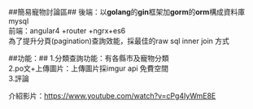 ##簡易寵物討論區##
後端：以**golang**的**gin**框架加**gorm**的**orm**構成資料庫mysql  
前端：angular4  +router  +ngrx+es6  
為了提升分頁(pagination)查詢效能，採最佳的raw  sql    inner  join  方式  

##功能：##
1.分類查詢功能：有各縣市及寵物分類    
2.po文+上傳圖片：上傳圖片採imgur  api  免費空間  
3.評論  

介紹影片：[https://www.youtube.com/watch?v=cPg4IyWmE8E ](https://www.youtube.com/watch?v=cPg4IyWmE8E  "youtube") 